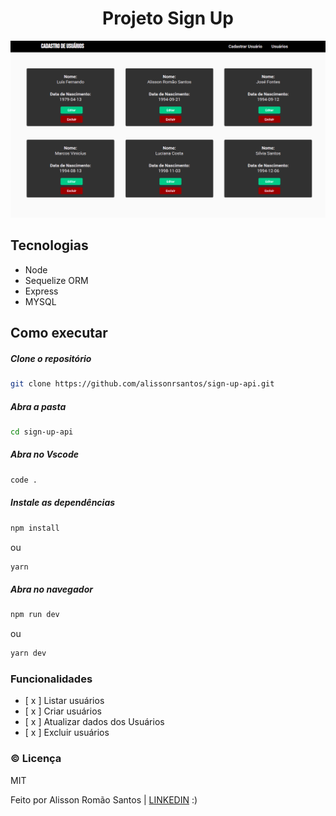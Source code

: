 <h1 align="center">Projeto Sign Up</h1>

![GitHub Logo](.github/preview.png)

## Tecnologias
   - Node
   - Sequelize ORM
   - Express
   - MYSQL

## Como executar
##### Clone o repositório
```bash
git clone https://github.com/alissonrsantos/sign-up-api.git
```
##### Abra a pasta
```bash
cd sign-up-api
```

##### Abra no Vscode
```bash
code .
```

##### Instale as dependências
```bash
npm install
```
ou

```bash
yarn
```

##### Abra no navegador
```bash
npm run dev
```
ou

```bash
yarn dev
```

### Funcionalidades
  - [ x ] Listar usuários
  - [ x ] Criar usuários
  - [ x ] Atualizar dados dos Usuários
  - [ x ] Excluir usuários

### &copy; Licença
MIT

Feito por Alisson Romão Santos |
[LINKEDIN](https://linkedin.com/in/alissonrsantos) :)
